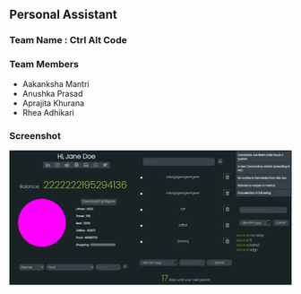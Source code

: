 ## Personal Assistant

### Team Name : Ctrl Alt Code

### Team Members

- Aakanksha Mantri
- Anushka Prasad
- Aprajita Khurana
- Rhea Adhikari

### Screenshot

<img src="./Screenshot.png"/>

